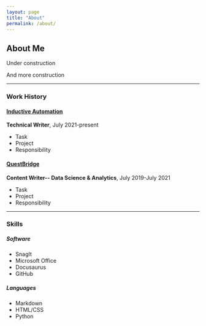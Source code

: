 ```yaml
---
layout: page
title: "About"
permalink: /about/
---
```


## About Me
Under construction

And more construction

-------
### Work History
#### [Inductive Automation](http://www.inductiveautomation.com)
**Technical Writer**, July 2021-present
* Task
* Project
* Responsibility

#### [QuestBridge](http://www.questbridge.org)
**Content Writer-- Data Science & Analytics**, July 2019-July 2021
* Task
* Project
* Responsibility

-------
### Skills
<div class="skills">
<a><h5>Software</h5>
<ul>
<li>SnagIt</li>
<li>Microsoft Office</li>
<li>Docusaurus</li>
<li>GitHub</li>
</ul>
</a>
<a>
<h5>Languages</h5>
<ul>
<li>Markdown</li>
<li>HTML/CSS</li>
<li>Python</li>
</ul>
</a>